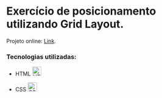 # Exercício de posicionamento utilizando Grid Layout.

Projeto online: [Link](https://position-grid-pi8tby00r-thalysrows-projects.vercel.app).

### Tecnologias utilizadas:

- HTML <img src="https://upload.wikimedia.org/wikipedia/commons/3/38/HTML5_Badge.svg" alt="HTML" width="24" height="24" />

- CSS <img src="https://upload.wikimedia.org/wikipedia/commons/6/62/CSS3_logo.svg" alt="CSS" width="24" height="24" />
